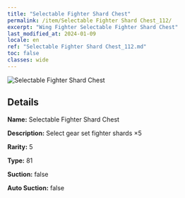 ```yaml
---
title: "Selectable Fighter Shard Chest"
permalink: /item/Selectable Fighter Shard Chest_112/
excerpt: "Wing Fighter Selectable Fighter Shard Chest"
last_modified_at: 2024-01-09
locale: en
ref: "Selectable Fighter Shard Chest_112.md"
toc: false
classes: wide
---
```



 ![Selectable Fighter Shard Chest](/images/item/Selectable_Fighter_Shard_Chest_p.png)



## Details

 **Name:** Selectable Fighter Shard Chest 

 **Description:** Select gear set fighter shards ×5

 **Rarity:** 5 

 **Type:** 81 

 **Suction:** false 

 **Auto Suction:** false 


